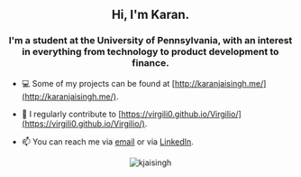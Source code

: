 <h2 align="center">Hi, I'm Karan.</h1>
<h3 align="center">I'm a student at the University of Pennsylvania, with an interest in everything from technology to product development to finance.</h3>

- 💻 Some of my projects can be found at [http://karanjaisingh.me/](http://karanjaisingh.me/).

- 📝 I regularly contribute to [https://virgili0.github.io/Virgilio/](https://virgili0.github.io/Virgilio/).

- 📫 You can reach me via [email](mailto:kj.jaisingh@gmail.com) or via [LinkedIn](https://www.linkedin.com/in/karan-jaisingh/).

<p align="center"><img align="center" src="https://github-readme-stats.vercel.app/api?username=kjaisingh&show_icons=true" alt="kjaisingh" /></p>
